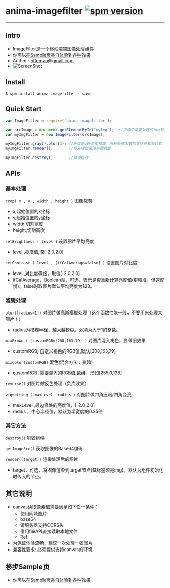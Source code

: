 # anima-imagefilter [![spm version](http://spmjs.io/badge/anima-imagefilter)](http://spmjs.io/package/anima-imagefilter)

---


## Intro

* ImageFilter是一个移动端端图像处理组件
* 你可以[在Sample页亲自体验到各种效果](/examples/)
* Author : ottomao@gmail.com
* ![ScreenShot](https://t.alipayobjects.com/images/rmsweb/T1wrVgXcXoXXXXXXXX.jpg_600x600q90.jpg)

## Install

```
$ spm install anima-imagefilter --save
```

## Quick Start

```js
var ImageFilter = require('anima-imagefilter');

var srcImage = document.getElementById("myImg");  //页面中需要处理的img节点
var myImgFilter = new ImageFilter(srcImage); 

myImgFilter.gray().blur(3); //灰度处理+高斯模糊。所有处理函数均支持链式表达式。
myImgFilter.render();       //将处理结果渲染回页面

myImgFilter.destroy();      //销毁组件
```

## APIs

### 基本处理

`crop( x , y , width , height )` 图像裁剪

+ x,起始位置的x坐标
+ y,起始位置的y坐标
+ width,切割宽度
+ height,切割高度

`setBrightness ( level )` 设置图片平均亮度

+ level ,亮度值,取[-2.0,2.0]

`setContrast ( level , [ifCalAverage=false] )` 设置图片对比度

+ level ,对比度等级，取值[-2.0,2.0]
+ ifCalAverage，Boolean型，可选，表示是否重新计算亮度值(更精准，但速度慢）。false时取图片默认平均亮度为128。


### 滤镜处理
`blur([radius=1])` 对图片做高斯模糊处理（这个函数性能一般，不要用来处理大图片！）

+ radius为模糊半径，越大越模糊。必须为大于1的整数。


`mixBrown ( [customRGB=[208,163,79] )` 对图片混入褐色，显做旧效果

+ customRGB, 自定义褐色的RGB值,默认[208,163,79]


`mixColor(customRGB)` 混色(混合方法：变暗)

+ customRGB ,需要混入的RGB值,数组，形如[255,0,138]


`reverse()`  对图片做反色处理（负片效果）


`vignetting ( maxLevel  radius )` 对图片做四角压暗/四角变亮

+ maxLevel ,最边缘处的亮度值，[-2.0,2.0]
+ radius ，中心半径值，默认为半宽度的0.35倍


### 其它方法
`destroy()` 销毁组件

`getImageSrc()` 获取图像的Base64编码

`render([target])` 渲染处理后的图片

+ target，可选，将图像渲染到target节点(其标签须是img)。默认为组件初始化时传入的节点。


## 其它说明

* canvas读取像素值需要满足如下任一条件：
	* 使用同域图片
	* base64
	* 请服务器支持CORS头
	* 借用fileAPI直接读取本地文件
	* Ref: 
* 为保证体验流畅，建议一次处理一张图片
* 兼容性要求: 必须提供支持canvas的环境

## 移步Sample页
* 你可以[在Sample页亲自体验到各种效果](/examples/)

